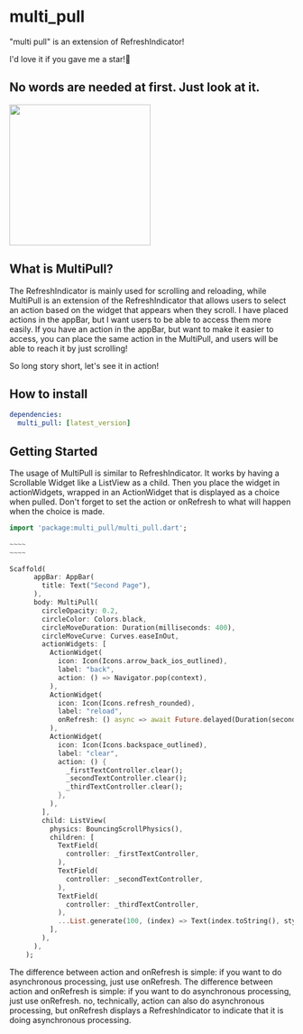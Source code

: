 # multi_pull

"multi pull" is an extension of RefreshIndicator!

I'd love it if you gave me a star!🌟

## No words are needed at first. Just look at it.

<img width=250 src="https://user-images.githubusercontent.com/61507019/119260538-32a26680-bc0e-11eb-94ac-7c341a00aa79.gif">


## What is MultiPull?

The RefreshIndicator is mainly used for scrolling and reloading, while MultiPull is an extension of the RefreshIndicator that allows users to select an action based on the widget that appears when they scroll. I have placed actions in the appBar, but I want users to be able to access them more easily. If you have an action in the appBar, but want to make it easier to access, you can place the same action in the MultiPull, and users will be able to reach it by just scrolling!

So long story short, let's see it in action!


## How to install

```pubspec.yml
dependencies:
  multi_pull: [latest_version]
```

## Getting Started

The usage of MultiPull is similar to RefreshIndicator. It works by having a Scrollable Widget like a ListView as a child. Then you place the widget in actionWidgets, wrapped in an ActionWidget that is displayed as a choice when pulled. Don't forget to set the action or onRefresh to what will happen when the choice is made.

```dart:main.dart
import 'package:multi_pull/multi_pull.dart';

~~~~
~~~~

Scaffold(
      appBar: AppBar(
        title: Text("Second Page"),
      ),
      body: MultiPull(
        circleOpacity: 0.2,
        circleColor: Colors.black,
        circleMoveDuration: Duration(milliseconds: 400),
        circleMoveCurve: Curves.easeInOut,
        actionWidgets: [
          ActionWidget(
            icon: Icon(Icons.arrow_back_ios_outlined),
            label: "back",
            action: () => Navigator.pop(context),
          ),
          ActionWidget(
            icon: Icon(Icons.refresh_rounded),
            label: "reload",
            onRefresh: () async => await Future.delayed(Duration(seconds: 2)),
          ),
          ActionWidget(
            icon: Icon(Icons.backspace_outlined),
            label: "clear",
            action: () {
              _firstTextController.clear();
              _secondTextController.clear();
              _thirdTextController.clear();
            },
          ),
        ],
        child: ListView(
          physics: BouncingScrollPhysics(),
          children: [
            TextField(
              controller: _firstTextController,
            ),
            TextField(
              controller: _secondTextController,
            ),
            TextField(
              controller: _thirdTextController,
            ),
            ...List.generate(100, (index) => Text(index.toString(), style: TextStyle(fontSize: 20, fontWeight: FontWeight.bold))),
          ],
        ),
      ),
    );
```

The difference between action and onRefresh is simple: if you want to do asynchronous processing, just use onRefresh. The difference between action and onRefresh is simple: if you want to do asynchronous processing, just use onRefresh. no, technically, action can also do asynchronous processing, but onRefresh displays a RefreshIndicator to indicate that it is doing asynchronous processing.
